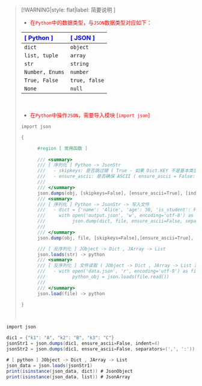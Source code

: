 <br/>

>[!WARNING|style: flat|label: 简要说明 ]
>
>- <span style='color:red'>在`Python`中的数据类型，与`JSON`数据类型对应如下：</span>
>
>| <span style='color:Blue'>[ Python ]</span> | <span style='color:Blue'>[ JSON ]</span> |
>| :----------------------------------------- | :--------------------------------------- |
>| `dict`                                     | `object`                                 |
>| `list, tuple`                              | `array`                                  |
>| `str`                                      | `string`                                 |
>| `Number, Enums`                            | `number`                                 |
>| `True, False`                              | `true, false`                            |
>| `None`                                     | `null`                                   |
>
><br/>
>
>- <span style='color:red'>在`Python`中操作`JSON`，需要导入模块 [`import json`]</span>
>
>```csharp
>import json
>
>{
>
>       #region [ 常用函数 ]
>       
>       /// <summary>
>       /// [ 序列化 ] Python -> JsonStr
>       ///   - skipkeys: 是否跳过键 ( True - 如果 Dict.KEY 不是基本类型则跳过这些键 )
>       ///   - ensure_ascii: 是否确保 ASCII ( ensure_ascii = False: 非A SCII字符（如中文）输出为\uxxxx ) 
>       /// 
>       /// </summary>
>       json.dumps(obj, [skipkeys=False], [ensure_ascii=True], [indent=None]) -> <class'str'>
>       /// <summary>
>       /// [ 序列化 ] Python -> JsonStr -> 写入文件
>       ///   - dict = {'name': 'Alice', 'age': 30, 'is_student': False} 
>       ///     with open('output.json', 'w', encoding='utf-8') as file:  
>       ///          json.dump(dict, file, ensure_ascii=False, separators=(',', ':'))
>       /// 
>       /// </summary>
>       json.dump(obj, file, [skipkeys=False],[ensure_ascii=True], [indent=None]) -> <class'str'>
> 
>       /// [ 反序列化 ] JObject -> Dict , JArray -> List
>       json.loads(str) -> python  
>       /// <summary>
>       /// [ 反序列化 ] 文件读取 ( JObject -> Dict , JArray -> List )
>       ///   - with open('data.json', 'r', encoding='utf-8') as file:  
>       ///          python_obj = json.loads(file.read())
>       /// 
>       /// </summary>
>       json.load(file) -> python  
> 
> }
>
>
>```
>
>
>
>
>
><br/>

```csharp
import json

dic1 = {"k1": "A", "k2": "B", "k3": "C"}
jsonStr1 = json.dumps(dic1, ensure_ascii=False, indent=4)              // [调试模式]
jsonStr2 = json.dumps(dic1, ensure_ascii=False, separators=(',', ':')) // [压缩模式]

# [ python ] JObject -> Dict , JArray -> List
json_data = json.loads(jsonStr1)
print(isinstance(json_data, dict)) # JsonObject
print(isinstance(json_data, list)) # JsonArray
    
    
```


